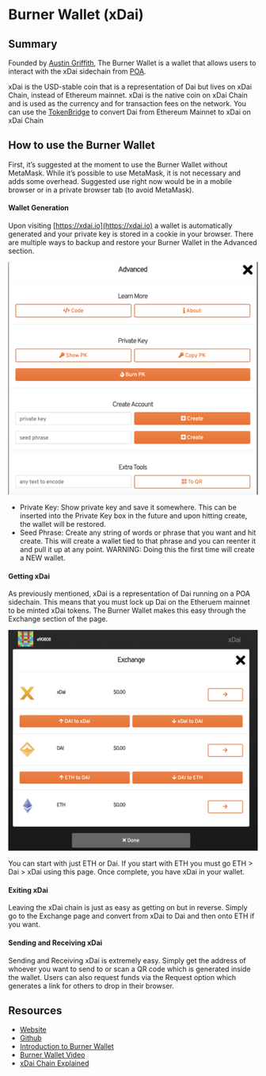 # Burner Wallet (xDai)

## Summary

Founded by [Austin Griffith](https://twitter.com/austingriffith), The Burner Wallet is a wallet that allows users to interact with the xDai sidechain from [POA](../infrastructure/poa-network.md). 

xDai is the USD-stable coin that is a representation of Dai but lives on xDai Chain, instead of Ethereum mainnet. xDai is the native coin on xDai Chain and is used as the currency and for transaction fees on the network. You can use the [TokenBridge](https://dai-bridge.poa.network/) to convert Dai from Ethereum Mainnet to xDai on xDai Chain


## How to use the Burner Wallet
First, it’s suggested at the moment to use the Burner Wallet without MetaMask. While it’s possible to use MetaMask, it is not necessary and adds some overhead. Suggested use right now would be in a mobile browser or in a private browser tab (to avoid MetaMask).

#### Wallet Generation
Upon visiting [https://xdai.io](https://xdai.io) a wallet is automatically generated and your private key is stored in a cookie in your browser. There are multiple ways to backup and restore your Burner Wallet in the Advanced section.

![](/assets/images/burner_advanced.png)

* Private Key: Show private key and save it somewhere. This can be inserted into the Private Key box in the future and upon hitting create, the wallet will be restored.
* Seed Phrase: Create any string of words or phrase that you want and hit create. This will create a wallet tied to that phrase and you can reenter it and pull it up at any point. WARNING: Doing this the first time will create a NEW wallet.

#### Getting xDai
As previously mentioned, xDai is a representation of Dai running on a POA sidechain. This means that you must lock up Dai on the Etheruem mainnet to be minted xDai tokens. The Burner Wallet makes this easy through the Exchange section of the page.

![](/assets/images/burner_exchange.png)

You can start with just ETH or Dai. If you start with ETH you must go ETH > Dai > xDai using this page. Once complete, you have xDai in your wallet.

#### Exiting xDai
Leaving the xDai chain is just as easy as getting on but in reverse. Simply go to the Exchange page and convert from xDai to Dai and then onto ETH if you want.

#### Sending and Receiving xDai
Sending and Receiving xDai is extremely easy. Simply get the address of whoever you want to send to or scan a QR code which is generated inside the wallet. Users can also request funds via the Request option which generates a link for others to drop in their browser.

## Resources

* [Website](https://xdai.io)
* [Github](https://github.com/austintgriffith/burner-wallet)
* [Introduction to Burner Wallet](https://medium.com/gitcoin/ethereum-in-emerging-economies-b235f8dac2f2)
* [Burner Wallet Video](https://youtu.be/k1Ssz1dvcpk)
* [xDai Chain Explained](https://medium.com/poa-network/poa-network-partners-with-makerdao-on-xdai-chain-the-first-ever-usd-stable-blockchain-65a078c41e6a)

